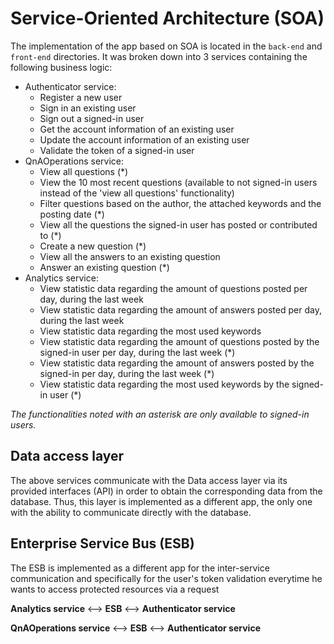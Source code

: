 # Service-Oriented Architecture (SOA)

The implementation of the app based on SOA is located in the `back-end` and `front-end` directories.
It was broken down into 3 services
containing the following business logic:
* Authenticator service:
    - Register a new user
    - Sign in an existing user
    - Sign out a signed-in user
    - Get the account information of an existing user
    - Update the account information of an existing user
    - Validate the token of a signed-in user
* QnAOperations service:
    - View all questions (*)
    - View the 10 most recent questions (available to not signed-in users instead of the
      'view all questions' functionality)
    - Filter questions based on the author, the attached keywords and the posting date (*)
    - View all the questions the signed-in user has posted or contributed to (*)
    - Create a new question (*)
    - View all the answers to an existing question
    - Answer an existing question (*)
* Analytics service:
    - View statistic data regarding the amount of questions posted per day, during the last week
    - View statistic data regarding the amount of answers posted per day, during the last week
    - View statistic data regarding the most used keywords
    - View statistic data regarding the amount of questions posted by the signed-in user
      per day, during the last week (*)
    - View statistic data regarding the amount of answers posted by the signed-in
      per day, during the last week (*)
    - View statistic data regarding the most used keywords by the signed-in user (*)

*The functionalities noted with an asterisk are only available to signed-in users.*

## Data access layer
The above services communicate with the Data access layer via its provided interfaces (API)
in order to obtain the corresponding data from the database. Thus, this layer is implemented
as a different app, the only one with the ability to communicate directly with the database.

## Enterprise Service Bus (ESB)
The ESB is implemented as a different app for the inter-service communication and specifically
for the user's token validation everytime he wants to access protected resources via a request

**Analytics service** ⟷ **ESB** ⟷ **Authenticator service**

**QnAOperations service** ⟷ **ESB** ⟷ **Authenticator service**
